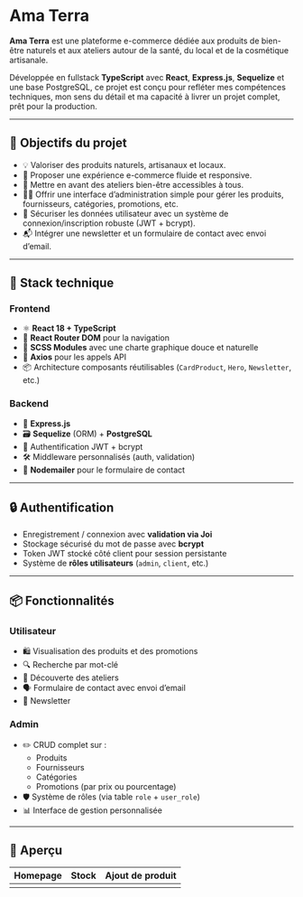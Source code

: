 # Ama Terra

**Ama Terra** est une plateforme e-commerce dédiée aux produits de bien-être naturels et aux ateliers autour de la santé, du local et de la cosmétique artisanale.

Développée en fullstack **TypeScript** avec **React**, **Express.js**, **Sequelize** et une base PostgreSQL, ce projet est conçu pour refléter mes compétences techniques, mon sens du détail et ma capacité à livrer un projet complet, prêt pour la production.

---

## 🎯 Objectifs du projet

- 💡 Valoriser des produits naturels, artisanaux et locaux.
- 🛒 Proposer une expérience e-commerce fluide et responsive.
- 📆 Mettre en avant des ateliers bien-être accessibles à tous.
- 🧑‍💼 Offrir une interface d’administration simple pour gérer les produits, fournisseurs, catégories, promotions, etc.
- 🔐 Sécuriser les données utilisateur avec un système de connexion/inscription robuste (JWT + bcrypt).
- 📬 Intégrer une newsletter et un formulaire de contact avec envoi d’email.

---

## 🚀 Stack technique

### Frontend
- ⚛️ **React 18 + TypeScript**
- 🧩 **React Router DOM** pour la navigation
- 🎨 **SCSS Modules** avec une charte graphique douce et naturelle
- 🧠 **Axios** pour les appels API
- 📦 Architecture composants réutilisables (`CardProduct`, `Hero`, `Newsletter`, etc.)

### Backend
- 🚂 **Express.js**
- 🗃️ **Sequelize** (ORM) + **PostgreSQL**
- 🔐 Authentification JWT + bcrypt
- 🛠️ Middleware personnalisés (auth, validation)
- 📨 **Nodemailer** pour le formulaire de contact

---

## 🔒 Authentification

- Enregistrement / connexion avec **validation via Joi**
- Stockage sécurisé du mot de passe avec **bcrypt**
- Token JWT stocké côté client pour session persistante
- Système de **rôles utilisateurs** (`admin`, `client`, etc.)

---

## 📦 Fonctionnalités

### Utilisateur
- 🛍️ Visualisation des produits et des promotions
- 🔍 Recherche par mot-clé
- 🧘 Découverte des ateliers
- 🗣️ Formulaire de contact avec envoi d’email
- 📨 Newsletter

### Admin
- ✏️ CRUD complet sur :
  - Produits
  - Fournisseurs
  - Catégories
  - Promotions (par prix ou pourcentage)
- 🛡️ Système de rôles (via table `role` + `user_role`)
- 📊 Interface de gestion personnalisée

---

## 📸 Aperçu

| Homepage | Stock | Ajout de produit |
|---------|-----------|------------------|
| ![]() | ![]() | ![]() |

